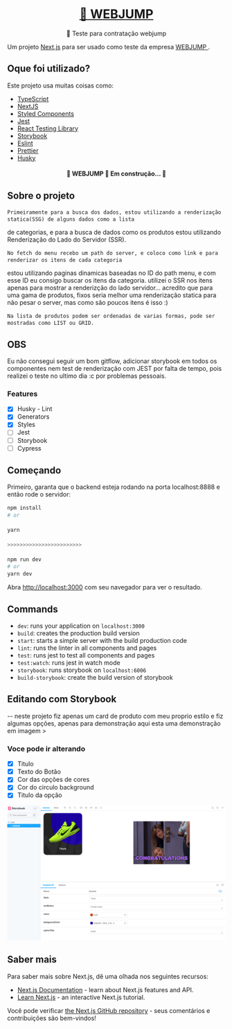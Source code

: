 
<h1 align="center">
    <a href="https://webjump.com.br/">🔗 WEBJUMP</a>
</h1>
<p align="center">🚀 Teste para contratação webjump </p

Um projeto [Next.js](https://nextjs.org/) para ser usado como teste da empresa  [WEBJUMP ](https://webjump.com.br/).
## Oque foi utilizado?

Este projeto usa muitas coisas como:

- [TypeScript](https://www.typescriptlang.org/)
- [NextJS](https://nextjs.org/)
- [Styled Components](https://styled-components.com/)
- [Jest](https://jestjs.io/)
- [React Testing Library](https://testing-library.com/docs/react-testing-library/intro)
- [Storybook](https://storybook.js.org/)
- [Eslint](https://eslint.org/)
- [Prettier](https://prettier.io/)
- [Husky](https://github.com/typicode/husky)

<h4 align="center">
	🚧  WEBJUMP 🚀 Em construção...  🚧
</h4>

## Sobre o projeto

    Primeiramente para a busca dos dados, estou utilizando a renderização statica(SSG) de alguns dados como a lista
de categorias, e para a busca de dados como os produtos estou utilizando Renderização do Lado do Servidor (SSR).

    No fetch do menu recebo um path do server, e coloco como link e para renderizar os itens de cada categoria
estou utilizando paginas dinamicas baseadas no ID do path menu, e com esse ID eu consigo buscar os itens da categoria.
utilizei o SSR nos itens apenas para mostrar a renderizção do lado servidor... acredito que para uma gama de produtos,
fixos seria melhor uma renderização statica para não pesar o server, mas como são poucos itens é isso :)

    Na lista de produtos podem ser ordenadas de varias formas, pode ser mostradas como LIST ou GRID.

## OBS

Eu não consegui seguir um bom gitflow, adicionar storybook em todos os componentes nem test de renderização com JEST por falta de tempo,
pois realizei o teste no ultimo dia :c por problemas pessoais.



### Features

- [x] Husky - Lint
- [x] Generators
- [x] Styles
- [ ] Jest
- [ ] Storybook
- [ ] Cypress

## Começando

Primeiro, garanta que o backend esteja rodando na porta localhost:8888 e então rode o servidor:

```bash
npm install
# or

yarn

>>>>>>>>>>>>>>>>>>>>>>>>

npm run dev
# or
yarn dev
```

Abra [http://localhost:3000](http://localhost:3000) com seu navegador para ver o resultado.

## Commands

- `dev`: runs your application on `localhost:3000`
- `build`: creates the production build version
- `start`: starts a simple server with the build production code
- `lint`: runs the linter in all components and pages
- `test`: runs jest to test all components and pages
- `test:watch`: runs jest in watch mode
- `storybook`: runs storybook on `localhost:6006`
- `build-storybook`: create the build version of storybook


## Editando com Storybook

-- neste projeto fiz apenas um card de produto com meu proprio estilo e fiz algumas opções, apenas para demonstração
aqui esta uma demonstração em imagem >

###  Voce pode ir alterando

- [x] Titulo
- [x] Texto do Botão
- [x] Cor das opções de cores
- [x] Cor do circulo background
- [x] Titulo da opção

![alt text](https://github.com/Paulo-Martin182/webjump-test/blob/master/public/storyex.png)


## Saber mais

Para saber mais sobre Next.js, dê uma olhada nos seguintes recursos:

- [Next.js Documentation](https://nextjs.org/docs) - learn about Next.js features and API.
- [Learn Next.js](https://nextjs.org/learn) - an interactive Next.js tutorial.

Você pode verificar [the Next.js GitHub repository](https://github.com/vercel/next.js/) - seus comentários e contribuições são bem-vindos!
